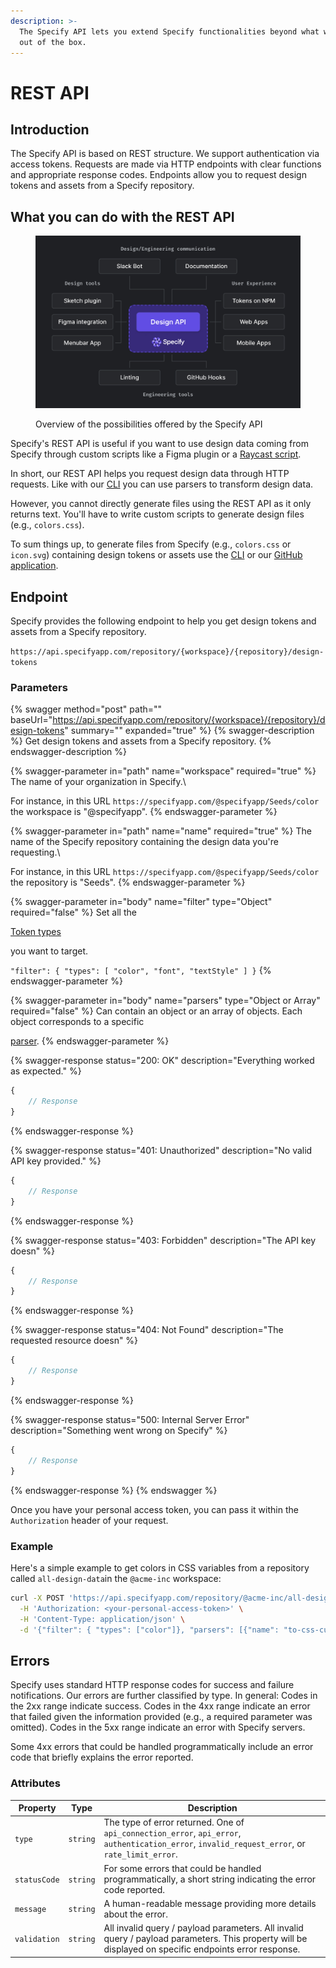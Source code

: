 ```yaml
---
description: >-
  The Specify API lets you extend Specify functionalities beyond what we provide
  out of the box.
---
```


# REST API

## Introduction

The Specify API is based on REST structure. We support authentication via access tokens. Requests are made via HTTP endpoints with clear functions and appropriate response codes. Endpoints allow you to request design tokens and assets from a Specify repository.

## What you can do with the REST API

<figure><img src="../front/documentation/.gitbook/assets/specify-api.jpg" alt=""><figcaption><p>Overview of the possibilities offered by the Specify API</p></figcaption></figure>

Specify's REST API is useful if you want to use design data coming from Specify through custom scripts like a Figma plugin or a [Raycast script](https://www.raycast.com/).

In short, our REST API helps you request design data through HTTP requests. Like with our [CLI](cli.md) you can use parsers to transform design data.

However, you cannot directly generate files using the REST API as it only returns text. You'll have to write custom scripts to generate design files (e.g., `colors.css`).

To sum things up, to generate files from Specify (e.g., `colors.css` or `icon.svg`) containing design tokens or assets use the [CLI](cli.md) or our [GitHub application](https://specifyapp.com/developers/github).

## Endpoint

Specify provides the following endpoint to help you get design tokens and assets from a Specify repository.

`https://api.specifyapp.com/repository/{workspace}/{repository}/design-tokens`

### Parameters

{% swagger method="post" path="" baseUrl="https://api.specifyapp.com/repository/{workspace}/{repository}/design-tokens" summary="" expanded="true" %}
{% swagger-description %}
Get design tokens and assets from a Specify repository.
{% endswagger-description %}

{% swagger-parameter in="path" name="workspace" required="true" %}
The name of your organization in Specify.\\

For instance, in this URL `https://specifyapp.com/@specifyapp/Seeds/color` the workspace is "@specifyapp".
{% endswagger-parameter %}

{% swagger-parameter in="path" name="name" required="true" %}
The name of the Specify repository containing the design data you're requesting.\\

For instance, in this URL `https://specifyapp.com/@specifyapp/Seeds/color` the repository is "Seeds".
{% endswagger-parameter %}

{% swagger-parameter in="body" name="filter" type="Object" required="false" %}
Set all the

[Token types](../concepts/token-types.md)

you want to target.



`"filter": { "types": [ "color", "font", "textStyle" ] }`
{% endswagger-parameter %}

{% swagger-parameter in="body" name="parsers" type="Object or Array" required="false" %}
Can contain an object or an array of objects. Each object corresponds to a specific

[parser](../concepts/parsers.md#all-parsers-available).
{% endswagger-parameter %}

{% swagger-response status="200: OK" description="Everything worked as expected." %}
```javascript
{
    // Response
}
```
{% endswagger-response %}

{% swagger-response status="401: Unauthorized" description="No valid API key provided." %}
```javascript
{
    // Response
}
```
{% endswagger-response %}

{% swagger-response status="403: Forbidden" description="The API key doesn" %}
```javascript
{
    // Response
}
```
{% endswagger-response %}

{% swagger-response status="404: Not Found" description="The requested resource doesn" %}
```javascript
{
    // Response
}
```
{% endswagger-response %}

{% swagger-response status="500: Internal Server Error" description="Something went wrong on Specify" %}
```javascript
{
    // Response
}
```
{% endswagger-response %}
{% endswagger %}

Once you have your personal access token, you can pass it within the `Authorization` header of your request.

### Example

Here's a simple example to get colors in CSS variables from a repository called `all-design-data`in the `@acme-inc` workspace:

```bash
curl -X POST 'https://api.specifyapp.com/repository/@acme-inc/all-design-data/design-tokens' \
  -H 'Authorization: <your-personal-access-token>' \
  -H 'Content-Type: application/json' \
  -d '{"filter": { "types": ["color"]}, "parsers": [{"name": "to-css-custom-properties"}]}'
```

## Errors

Specify uses standard HTTP response codes for success and failure notifications. Our errors are further classified by type. In general: Codes in the 2xx range indicate success. Codes in the 4xx range indicate an error that failed given the information provided (e.g., a required parameter was omitted). Codes in the 5xx range indicate an error with Specify servers.

Some 4xx errors that could be handled programmatically include an error code that briefly explains the error reported.

### Attributes

| Property     | Type     | Description                                                                                                                                           |
| ------------ | -------- | ----------------------------------------------------------------------------------------------------------------------------------------------------- |
| `type`       | `string` | The type of error returned. One of `api_connection_error`, `api_error`, `authentication_error`, `invalid_request_error`, or `rate_limit_error`.       |
| `statusCode` | `string` | For some errors that could be handled programmatically, a short string indicating the error code reported.                                            |
| `message`    | `string` | A human-readable message providing more details about the error.                                                                                      |
| `validation` | `string` | All invalid query / payload parameters. All invalid query / payload parameters. This property will be displayed on specific endpoints error response. |
